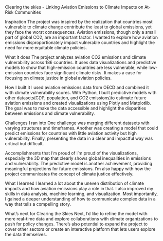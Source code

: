 Clearing the skies - Linking Aviation Emissions to Climate Impacts on At-Risk Communities

Inspiration The project was inspired by the realization that countries most vulnerable to climate change contribute the least to global emissions, yet they face the worst consequences. Aviation emissions, though only a small part of global CO2, are an important factor. I wanted to explore how aviation emissions disproportionately impact vulnerable countries and highlight the need for more equitable climate policies.

What it does The project analyzes aviation CO2 emissions and climate vulnerability across 186 countries. It uses data visualizations and predictive models to show that high-emission countries are less vulnerable, while low-emission countries face significant climate risks. It makes a case for focusing on climate justice in global aviation policies.

How I built it I used aviation emissions data from OECD and combined it with climate vulnerability scores. With Python, I built predictive models with other datasets(GDP, population, and CO2 emissions)to estimate future aviation emissions and created visualizations using Plotly and Matplotlib. The goal was to make the data accessible and highlight the disparities between emissions and climate vulnerability.

Challenges I ran into One challenge was merging different datasets with varying structures and timeframes. Another was creating a model that could predict emissions for countries with little aviation activity but high vulnerability. Finally, presenting the data in a clear and impactful way was critical but difficult.

Accomplishments that I’m proud of I’m proud of the visualizations, especially the 3D map that clearly shows global inequalities in emissions and vulnerability. The predictive model is another achievement, providing meaningful projections for future emissions. I’m also happy with how the project communicates the concept of climate justice effectively.

What I learned I learned a lot about the uneven distribution of climate impacts and how aviation emissions play a role in that. I also improved my skills in data analysis, machine learning, and visualization. Most importantly, I gained a deeper understanding of how to communicate complex data in a way that tells a compelling story.

What’s next for Clearing the Skies Next, I’d like to refine the model with more real-time data and explore collaborations with climate organizations to push for policy changes. There’s also potential to expand the project to cover other sectors or create an interactive platform that lets users explore the data themselves.
